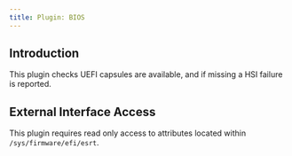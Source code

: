 ```yaml
---
title: Plugin: BIOS
---
```


## Introduction

This plugin checks UEFI capsules are available, and if missing a HSI failure is reported.

## External Interface Access

This plugin requires read only access to attributes located within `/sys/firmware/efi/esrt`.
